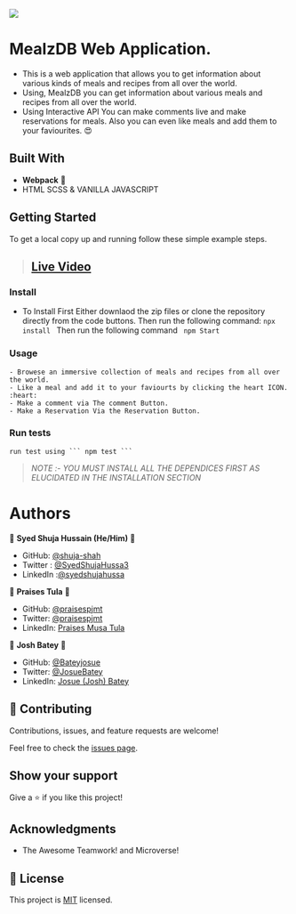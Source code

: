 ![](https://img.shields.io/badge/Microverse-blueviolet)

# MealzDB Web Application.

- This is a web application that allows you to get information about various kinds of meals and recipes from all over the world.
- Using, MealzDB you can get information about various meals and recipes from all over the world.
- Using Interactive API You can make comments live and make reservations for meals. Also you can even like meals and add them to your faviourites. :heart_eyes:

## Built With

- **Webpack** :gem:
- HTML SCSS & VANILLA JAVASCRIPT

## Getting Started

To get a local copy up and running follow these simple example steps.

> ## [Live Video](https://drive.google.com/file/d/1dOBHpVDgSMTmSKXqu62OfDP_OPVLCxIG/view?usp=sharing)

### Install

- To Install First Either downlaod the zip files or clone the repository directly from the code buttons.
  Then run the following command:
  `npx install `
  Then run the following command
  ` npm Start`

### Usage

    - Browese an immersive collection of meals and recipes from all over the world.
    - Like a meal and add it to your faviourts by clicking the heart ICON. :heart:
    - Make a comment via The comment Button.
    - Make a Reservation Via the Reservation Button.

### Run tests

    run test using ``` npm test ```

> _NOTE :- YOU MUST INSTALL ALL THE DEPENDICES FIRST AS ELUCIDATED IN THE INSTALLATION SECTION_

# Authors

👤 **Syed Shuja Hussain (He/Him)** :gem:

- GitHub: [@shuja-shah](https://github.com/shuja-shah)
- Twitter : [@SyedShujaHussa3](https://twitter.com/SyedShujaHussa3)
- LinkedIn :[@syedshujahussa](https://www.linkedin.com/in/syedshujahussa/)

👤 **Praises Tula** :gem:

- GitHub: [@praisespjmt](https://github.com/PraisesPJMT)
- Twitter: [@praisespjmt](https://twitter.com/PraisesPJMT)
- LinkedIn: [Praises Musa Tula](https://www.linkedin.com/in/praises-tula-9233aa76)

👤 **Josh Batey** :gem:

- GitHub: [@Bateyjosue](https://github.com/Bateyjosue)
- Twitter: [@JosueBatey](https://twitter.com/josuebatey)
- LinkedIn: [Josue (Josh) Batey](https://www.linkedin.com/in/josue-ishara/)

## 🤝 Contributing

Contributions, issues, and feature requests are welcome!

Feel free to check the [issues page](../../issues/).

## Show your support

Give a ⭐️ if you like this project!

## Acknowledgments

- The Awesome Teamwork! and Microverse!

## 📝 License

This project is [MIT](./MIT.md) licensed.
